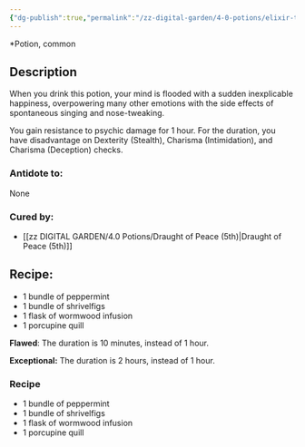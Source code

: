 ```yaml
---
{"dg-publish":true,"permalink":"/zz-digital-garden/4-0-potions/elixir-to-induce-euphoria-2nd/"}
---
```


*Potion, common 

## Description
When you drink this potion, your mind is flooded with a sudden inexplicable happiness, overpowering many other emotions with the side effects of spontaneous singing and nose-tweaking. 

You gain resistance to psychic damage for 1 hour. For the duration, you have disadvantage on Dexterity (Stealth), Charisma (Intimidation), and Charisma (Deception) checks.

### Antidote to: 
None

### Cured by:
- [[zz DIGITAL GARDEN/4.0 Potions/Draught of Peace (5th)\|Draught of Peace (5th)]]

## Recipe:

- 1 bundle of peppermint
- 1 bundle of shrivelfigs
- 1 flask of wormwood infusion
- 1 porcupine quill

**Flawed**:
The duration is 10 minutes, instead of 1 hour.

**Exceptional:** 
The duration is 2 hours, instead of 1 hour.

### Recipe
* 1 bundle of peppermint
* 1 bundle of shrivelfigs
* 1 flask of wormwood infusion
* 1 porcupine quill
